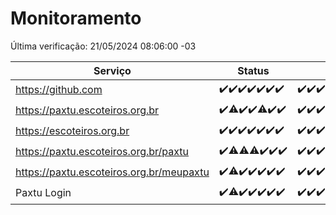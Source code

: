 # Monitoramento

Última verificação: 21/05/2024 08:06:00 -03

|Serviço|Status|Últimas 24h|
|---|---|---|
|https://github.com|<span title="2024-05-14: OK=24">✔️</span><span title="2024-05-15: OK=24">✔️</span><span title="2024-05-16: OK=24">✔️</span><span title="2024-05-17: OK=24">✔️</span><span title="2024-05-18: OK=24">✔️</span><span title="2024-05-19: OK=24">✔️</span><span title="2024-05-20: OK=11">✔️</span>|<span title="20/05/2024 08:06:00 -03 : 200">✔️</span><span title="20/05/2024 09:14:00 -03 : 200">✔️</span><span title="20/05/2024 10:08:00 -03 : 200">✔️</span><span title="20/05/2024 11:07:00 -03 : 200">✔️</span><span title="20/05/2024 12:06:00 -03 : 200">✔️</span><span title="20/05/2024 13:08:00 -03 : 200">✔️</span><span title="20/05/2024 14:07:00 -03 : 200">✔️</span><span title="20/05/2024 15:08:00 -03 : 200">✔️</span><span title="20/05/2024 16:03:00 -03 : 200">✔️</span><span title="20/05/2024 17:07:00 -03 : 200">✔️</span><span title="20/05/2024 18:05:00 -03 : 200">✔️</span><span title="20/05/2024 19:06:00 -03 : 200">✔️</span><span title="20/05/2024 20:07:00 -03 : 200">✔️</span><span title="20/05/2024 21:32:00 -03 : 200">✔️</span><span title="20/05/2024 22:45:00 -03 : 200">✔️</span><span title="20/05/2024 23:21:00 -03 : 200">✔️</span><span title="21/05/2024 00:07:00 -03 : 200">✔️</span><span title="21/05/2024 01:08:00 -03 : 200">✔️</span><span title="21/05/2024 02:07:00 -03 : 200">✔️</span><span title="21/05/2024 03:10:00 -03 : 200">✔️</span><span title="21/05/2024 04:06:00 -03 : 200">✔️</span><span title="21/05/2024 05:09:00 -03 : 200">✔️</span><span title="21/05/2024 06:07:00 -03 : 200">✔️</span><span title="21/05/2024 07:07:00 -03 : 200">✔️</span><span title="21/05/2024 08:06:00 -03 : 200">✔️</span>|
|https://paxtu.escoteiros.org.br|<span title="2024-05-14: OK=24">✔️</span><span title="2024-05-15: OK=23, Falhas=1">⚠️</span><span title="2024-05-16: OK=24">✔️</span><span title="2024-05-17: OK=24">✔️</span><span title="2024-05-18: OK=23, Falhas=1">⚠️</span><span title="2024-05-19: OK=24">✔️</span><span title="2024-05-20: OK=11">✔️</span>|<span title="20/05/2024 08:06:00 -03 : 200">✔️</span><span title="20/05/2024 09:14:00 -03 : 200">✔️</span><span title="20/05/2024 10:08:00 -03 : 200">✔️</span><span title="20/05/2024 11:07:00 -03 : 200">✔️</span><span title="20/05/2024 12:06:00 -03 : 200">✔️</span><span title="20/05/2024 13:08:00 -03 : 200">✔️</span><span title="20/05/2024 14:07:00 -03 : 0">❌</span><span title="20/05/2024 15:08:00 -03 : 200">✔️</span><span title="20/05/2024 16:03:00 -03 : 200">✔️</span><span title="20/05/2024 17:07:00 -03 : 200">✔️</span><span title="20/05/2024 18:05:00 -03 : 200">✔️</span><span title="20/05/2024 19:06:00 -03 : 200">✔️</span><span title="20/05/2024 20:07:00 -03 : 200">✔️</span><span title="20/05/2024 21:32:00 -03 : 200">✔️</span><span title="20/05/2024 22:45:00 -03 : 200">✔️</span><span title="20/05/2024 23:21:00 -03 : 200">✔️</span><span title="21/05/2024 00:07:00 -03 : 200">✔️</span><span title="21/05/2024 01:08:00 -03 : 200">✔️</span><span title="21/05/2024 02:07:00 -03 : 200">✔️</span><span title="21/05/2024 03:10:00 -03 : 200">✔️</span><span title="21/05/2024 04:06:00 -03 : 200">✔️</span><span title="21/05/2024 05:09:00 -03 : 200">✔️</span><span title="21/05/2024 06:07:00 -03 : 200">✔️</span><span title="21/05/2024 07:07:00 -03 : 200">✔️</span><span title="21/05/2024 08:06:00 -03 : 200">✔️</span>|
|https://escoteiros.org.br|<span title="2024-05-14: OK=24">✔️</span><span title="2024-05-15: OK=24">✔️</span><span title="2024-05-16: OK=24">✔️</span><span title="2024-05-17: OK=24">✔️</span><span title="2024-05-18: OK=24">✔️</span><span title="2024-05-19: OK=24">✔️</span><span title="2024-05-20: OK=11">✔️</span>|<span title="20/05/2024 08:06:00 -03 : 200">✔️</span><span title="20/05/2024 09:14:00 -03 : 200">✔️</span><span title="20/05/2024 10:08:00 -03 : 200">✔️</span><span title="20/05/2024 11:07:00 -03 : 200">✔️</span><span title="20/05/2024 12:06:00 -03 : 200">✔️</span><span title="20/05/2024 13:08:00 -03 : 200">✔️</span><span title="20/05/2024 14:07:00 -03 : 200">✔️</span><span title="20/05/2024 15:08:00 -03 : 200">✔️</span><span title="20/05/2024 16:03:00 -03 : 200">✔️</span><span title="20/05/2024 17:07:00 -03 : 200">✔️</span><span title="20/05/2024 18:05:00 -03 : 200">✔️</span><span title="20/05/2024 19:06:00 -03 : 200">✔️</span><span title="20/05/2024 20:07:00 -03 : 200">✔️</span><span title="20/05/2024 21:32:00 -03 : 200">✔️</span><span title="20/05/2024 22:45:00 -03 : 200">✔️</span><span title="20/05/2024 23:21:00 -03 : 200">✔️</span><span title="21/05/2024 00:07:00 -03 : 200">✔️</span><span title="21/05/2024 01:08:00 -03 : 200">✔️</span><span title="21/05/2024 02:07:00 -03 : 200">✔️</span><span title="21/05/2024 03:10:00 -03 : 200">✔️</span><span title="21/05/2024 04:06:00 -03 : 200">✔️</span><span title="21/05/2024 05:09:00 -03 : 200">✔️</span><span title="21/05/2024 06:07:00 -03 : 200">✔️</span><span title="21/05/2024 07:07:00 -03 : 200">✔️</span><span title="21/05/2024 08:06:00 -03 : 200">✔️</span>|
|https://paxtu.escoteiros.org.br/paxtu|<span title="2024-05-14: OK=24">✔️</span><span title="2024-05-15: OK=23, Falhas=1">⚠️</span><span title="2024-05-16: OK=23, Falhas=1">⚠️</span><span title="2024-05-17: OK=23, Falhas=1">⚠️</span><span title="2024-05-18: OK=24">✔️</span><span title="2024-05-19: OK=24">✔️</span><span title="2024-05-20: OK=11">✔️</span>|<span title="20/05/2024 08:06:00 -03 : 200">✔️</span><span title="20/05/2024 09:14:00 -03 : 200">✔️</span><span title="20/05/2024 10:08:00 -03 : 200">✔️</span><span title="20/05/2024 11:07:00 -03 : 200">✔️</span><span title="20/05/2024 12:06:00 -03 : 200">✔️</span><span title="20/05/2024 13:08:00 -03 : 200">✔️</span><span title="20/05/2024 14:07:00 -03 : 200">✔️</span><span title="20/05/2024 15:08:00 -03 : 200">✔️</span><span title="20/05/2024 16:03:00 -03 : 200">✔️</span><span title="20/05/2024 17:07:00 -03 : 200">✔️</span><span title="20/05/2024 18:05:00 -03 : 200">✔️</span><span title="20/05/2024 19:06:00 -03 : 200">✔️</span><span title="20/05/2024 20:07:00 -03 : 200">✔️</span><span title="20/05/2024 21:32:00 -03 : 200">✔️</span><span title="20/05/2024 22:45:00 -03 : 200">✔️</span><span title="20/05/2024 23:21:00 -03 : 200">✔️</span><span title="21/05/2024 00:07:00 -03 : 200">✔️</span><span title="21/05/2024 01:08:00 -03 : 200">✔️</span><span title="21/05/2024 02:07:00 -03 : 200">✔️</span><span title="21/05/2024 03:10:00 -03 : 200">✔️</span><span title="21/05/2024 04:06:00 -03 : 200">✔️</span><span title="21/05/2024 05:09:00 -03 : 200">✔️</span><span title="21/05/2024 06:07:00 -03 : 200">✔️</span><span title="21/05/2024 07:07:00 -03 : 200">✔️</span><span title="21/05/2024 08:06:00 -03 : 200">✔️</span>|
|https://paxtu.escoteiros.org.br/meupaxtu|<span title="2024-05-14: OK=24">✔️</span><span title="2024-05-15: OK=23, Falhas=1">⚠️</span><span title="2024-05-16: OK=24">✔️</span><span title="2024-05-17: OK=24">✔️</span><span title="2024-05-18: OK=24">✔️</span><span title="2024-05-19: OK=24">✔️</span><span title="2024-05-20: OK=11">✔️</span>|<span title="20/05/2024 08:06:00 -03 : 200">✔️</span><span title="20/05/2024 09:14:00 -03 : 200">✔️</span><span title="20/05/2024 10:08:00 -03 : 200">✔️</span><span title="20/05/2024 11:07:00 -03 : 200">✔️</span><span title="20/05/2024 12:06:00 -03 : 200">✔️</span><span title="20/05/2024 13:08:00 -03 : 200">✔️</span><span title="20/05/2024 14:07:00 -03 : 200">✔️</span><span title="20/05/2024 15:08:00 -03 : 200">✔️</span><span title="20/05/2024 16:03:00 -03 : 200">✔️</span><span title="20/05/2024 17:07:00 -03 : 200">✔️</span><span title="20/05/2024 18:05:00 -03 : 200">✔️</span><span title="20/05/2024 19:06:00 -03 : 200">✔️</span><span title="20/05/2024 20:07:00 -03 : 200">✔️</span><span title="20/05/2024 21:32:00 -03 : 200">✔️</span><span title="20/05/2024 22:45:00 -03 : 200">✔️</span><span title="20/05/2024 23:21:00 -03 : 200">✔️</span><span title="21/05/2024 00:07:00 -03 : 200">✔️</span><span title="21/05/2024 01:08:00 -03 : 200">✔️</span><span title="21/05/2024 02:07:00 -03 : 200">✔️</span><span title="21/05/2024 03:10:00 -03 : 200">✔️</span><span title="21/05/2024 04:06:00 -03 : 200">✔️</span><span title="21/05/2024 05:09:00 -03 : 200">✔️</span><span title="21/05/2024 06:07:00 -03 : 200">✔️</span><span title="21/05/2024 07:07:00 -03 : 200">✔️</span><span title="21/05/2024 08:06:00 -03 : 200">✔️</span>|
|Paxtu Login|<span title="2024-05-14: OK=24">✔️</span><span title="2024-05-15: OK=23, Falhas=1">⚠️</span><span title="2024-05-16: OK=24">✔️</span><span title="2024-05-17: OK=24">✔️</span><span title="2024-05-18: OK=24">✔️</span><span title="2024-05-19: OK=24">✔️</span><span title="2024-05-20: OK=11">✔️</span>|<span title="20/05/2024 08:06:00 -03 : 200">✔️</span><span title="20/05/2024 09:14:00 -03 : 200">✔️</span><span title="20/05/2024 10:08:00 -03 : 200">✔️</span><span title="20/05/2024 11:07:00 -03 : 200">✔️</span><span title="20/05/2024 12:06:00 -03 : 200">✔️</span><span title="20/05/2024 13:08:00 -03 : 200">✔️</span><span title="20/05/2024 14:07:00 -03 : 200">✔️</span><span title="20/05/2024 15:08:00 -03 : 200">✔️</span><span title="20/05/2024 16:03:00 -03 : 200">✔️</span><span title="20/05/2024 17:07:00 -03 : 200">✔️</span><span title="20/05/2024 18:05:00 -03 : 200">✔️</span><span title="20/05/2024 19:06:00 -03 : 200">✔️</span><span title="20/05/2024 20:07:00 -03 : 200">✔️</span><span title="20/05/2024 21:32:00 -03 : 200">✔️</span><span title="20/05/2024 22:45:00 -03 : 200">✔️</span><span title="20/05/2024 23:21:00 -03 : 200">✔️</span><span title="21/05/2024 00:07:00 -03 : 200">✔️</span><span title="21/05/2024 01:08:00 -03 : 200">✔️</span><span title="21/05/2024 02:07:00 -03 : 200">✔️</span><span title="21/05/2024 03:10:00 -03 : 200">✔️</span><span title="21/05/2024 04:06:00 -03 : 200">✔️</span><span title="21/05/2024 05:09:00 -03 : 200">✔️</span><span title="21/05/2024 06:07:00 -03 : 200">✔️</span><span title="21/05/2024 07:07:00 -03 : 200">✔️</span><span title="21/05/2024 08:06:00 -03 : 200">✔️</span>|
